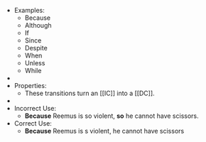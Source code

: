 - Examples:
	- Because
	- Although
	- If
	- Since
	- Despite
	- When
	- Unless
	- While
-
- Properties:
	- These transitions turn an [[IC]] into a [[DC]].
-
- Incorrect Use:
	- **Because** Reemus is so violent, **so** he cannot have scissors.
- Correct Use:
	- **Because** Reemus is s violent, he cannot have scissors